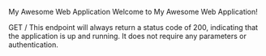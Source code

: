 My Awesome Web Application
Welcome to My Awesome Web Application!

GET /
This endpoint will always return a status code of 200, indicating that the application is up and running. It does not require any parameters or authentication.

